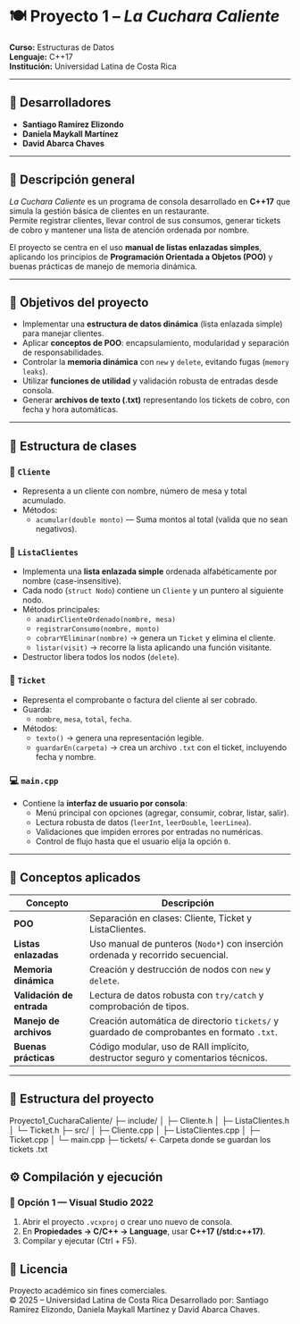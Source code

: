 # 🍽️ Proyecto 1 – *La Cuchara Caliente*

**Curso:** Estructuras de Datos  
**Lenguaje:** C++17  
**Institución:** Universidad Latina de Costa Rica  

---

## 👥 Desarrolladores
- **Santiago Ramírez Elizondo**  
- **Daniela Maykall Martínez**  
- **David Abarca Chaves**

---

## 📘 Descripción general

*La Cuchara Caliente* es un programa de consola desarrollado en **C++17** que simula la gestión básica de clientes en un restaurante.  
Permite registrar clientes, llevar control de sus consumos, generar tickets de cobro y mantener una lista de atención ordenada por nombre.  

El proyecto se centra en el uso **manual de listas enlazadas simples**, aplicando los principios de **Programación Orientada a Objetos (POO)** y buenas prácticas de manejo de memoria dinámica.

---

## 🎯 Objetivos del proyecto

- Implementar una **estructura de datos dinámica** (lista enlazada simple) para manejar clientes.
- Aplicar **conceptos de POO**: encapsulamiento, modularidad y separación de responsabilidades.
- Controlar la **memoria dinámica** con `new` y `delete`, evitando fugas (`memory leaks`).
- Utilizar **funciones de utilidad** y validación robusta de entradas desde consola.
- Generar **archivos de texto (.txt)** representando los tickets de cobro, con fecha y hora automáticas.

---

## 🧩 Estructura de clases

### 🧱 `Cliente`
- Representa a un cliente con nombre, número de mesa y total acumulado.
- Métodos:
  - `acumular(double monto)` — Suma montos al total (valida que no sean negativos).

### 🔗 `ListaClientes`
- Implementa una **lista enlazada simple** ordenada alfabéticamente por nombre (case-insensitive).
- Cada nodo (`struct Nodo`) contiene un `Cliente` y un puntero al siguiente nodo.
- Métodos principales:
  - `anadirClienteOrdenado(nombre, mesa)`
  - `registrarConsumo(nombre, monto)`
  - `cobrarYEliminar(nombre)` → genera un `Ticket` y elimina el cliente.
  - `listar(visit)` → recorre la lista aplicando una función visitante.
- Destructor libera todos los nodos (`delete`).

### 🧾 `Ticket`
- Representa el comprobante o factura del cliente al ser cobrado.
- Guarda:
  - `nombre`, `mesa`, `total`, `fecha`.
- Métodos:
  - `texto()` → genera una representación legible.
  - `guardarEn(carpeta)` → crea un archivo `.txt` con el ticket, incluyendo fecha y nombre.

### 💻 `main.cpp`
- Contiene la **interfaz de usuario por consola**:
  - Menú principal con opciones (agregar, consumir, cobrar, listar, salir).
  - Lectura robusta de datos (`leerInt`, `leerDouble`, `leerLinea`).
  - Validaciones que impiden errores por entradas no numéricas.
  - Control de flujo hasta que el usuario elija la opción `0`.

---

## 🧠 Conceptos aplicados

| Concepto | Descripción |
|-----------|--------------|
| **POO** | Separación en clases: Cliente, Ticket y ListaClientes. |
| **Listas enlazadas** | Uso manual de punteros (`Nodo*`) con inserción ordenada y recorrido secuencial. |
| **Memoria dinámica** | Creación y destrucción de nodos con `new` y `delete`. |
| **Validación de entrada** | Lectura de datos robusta con `try/catch` y comprobación de tipos. |
| **Manejo de archivos** | Creación automática de directorio `tickets/` y guardado de comprobantes en formato `.txt`. |
| **Buenas prácticas** | Código modular, uso de RAII implícito, destructor seguro y comentarios técnicos. |

---

## 🧱 Estructura del proyecto
Proyecto1_CucharaCaliente/
├─ include/
│ ├─ Cliente.h
│ ├─ ListaClientes.h
│ └─ Ticket.h
├─ src/
│ ├─ Cliente.cpp
│ ├─ ListaClientes.cpp
│ ├─ Ticket.cpp
│ └─ main.cpp
├─ tickets/ ← Carpeta donde se guardan los tickets .txt

## ⚙️ Compilación y ejecución

### 🔹 Opción 1 — Visual Studio 2022
1. Abrir el proyecto `.vcxproj` o crear uno nuevo de consola.
2. En **Propiedades → C/C++ → Language**, usar **C++17 (/std:c++17)**.
3. Compilar y ejecutar (Ctrl + F5).

## 🧾 Licencia

Proyecto académico sin fines comerciales.  
© 2025 – Universidad Latina de Costa Rica
Desarrollado por: Santiago Ramírez Elizondo, Daniela Maykall Martínez y David Abarca Chaves.


